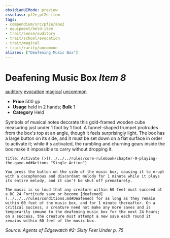 ```yaml
---
obsidianUIMode: preview
cssclass: pf2e,pf2e-item
tags:
- compendium/src/pf2e/aoe2
- equipment/held-item
- trait/sense/auditory
- trait/school/evocation
- trait/magical
- trait/rarity/uncommon
aliases: ["Deafening Music Box"]
---
```

# Deafening Music Box *Item 8*  
[auditory](auditory.md)  [evocation](evocation.md)  [magical](magical.md)  [uncommon](uncommon.md)  

- **Price** 500 gp
- **Usage** held in 2 hands; **Bulk** 1
- **Category** Held

Symbols of musical notes decorate this gold-framed wooden cube measuring just under 1 foot by 1 foot. A funnel-shaped trumpet protrudes from the box's top at an angle, though it feels surprisingly light. The box has a large button on its side, and it must be set down on a flat surface in order to activate it; while it's activated, the rumbling and churning gears inside the box make it impossible to carry without dropping it.

```ad-embed-ability
title: Activate [>](../../../rules/core-rulebook/chapter-9-playing-the-game.md#Actions "Single Action")

You press the button on the side of the music box, causing it to erupt with a cacophonous and discordant melody for 1 minute while it plays its entire melody, and it can't be shut off prematurely.

The music is so loud that any creature within 60 feet must succeed at a DC 24 Fortitude save or become [deafened](../../../rules/conditions.md#Deafened) for as long as they remain within 60 feet of the music box, and for 1 minute thereafter. On a critical success, a creature need not make any more saves and is temporarily immune to the deafening music box for the next 24 hours; on a success, the creature must attempt a new save each round it remains within 60 feet of the music box.
```

*Source: Agents of Edgewatch #2: Sixty Feet Under p. 75*
